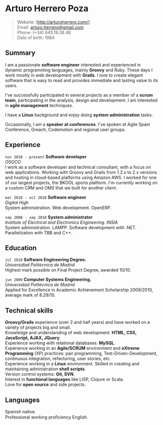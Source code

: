 # Arturo Herrero Poza

> Website: [http://arturoherrero.com/]  
> Email: <arturo.herrero@gmail.com>  
> Phone: (+34) 645.19.38.46  
> Date of birth: 1984


## Summary

I am a passionate **software engineer** interested and experienced in dynamic programming languages, mainly **Groovy** and Ruby. These days I work mostly in web development with **Grails**. I love to create elegant software that is easy to read and provides immediate and lasting value to its users.

I've successfully participated in several projects as a member of a **scrum team**, participating in the analysis, design and development. I am interested in **agile management** techniques.

I have a **Linux** background and enjoy doing **system administration** tasks.

Occasionally, I am a **speaker at conferences**. I've spoken at Agile Spain Conference, Greach, Codemotion and regional user groups.


## Experience

`nov 2010 - present`
**Software developer**  
*OSOCO*  
I work as a software developer and technical consultant, with a focus on web applications. Working with Groovy and Grails from 1.2.x to 2.x versions and hosting in cloud-based platforms using Amazon AWS. I worked for one of our largest projects, the BKOOL sports platform. I'm currently working on a custom CRM and OMS that we built for another client.  

`mar 2010 - oct 2010`
**Software engineer**  
*Digital High*  
System administration. Web development. OpenERP.

`sep 2008 - sep 2010`
**System administrator**  
*Institute of Electrical and Electronics Engineering. INSIA*  
System administration. LAMPP. Software development with .NET. Parallelization with TBB and C++.


## Education

`jul 2010`
**Software Engineering Degree.**  
*Universidad Politécnica de Madrid*  
Highest mark possible on Final Project Degree, awarded 10/10.

`jun 2009`
**Computer Systems Engineering.**  
*Universidad Politécnica de Madrid*  
Applied for Excellence in Academic Achievement Scholarship 2009/2010, average mark of 8.29/10.


## Technical skills

**Groovy/Grails** experience (over 2 and half years) and have worked on a variety of projects big and small.  
Knowledge and understanding of web development: **HTML, CSS, JavaScript, AJAX, JQuery**.  
Experience working with relational databases: **MySQL**.  
Experience working in an **Agile/SCRUM** environment and **eXtreme Programming** (XP) practices: pair programming, Test-Driven-Development, continuous integration, refactoring, user stories, etc.  
Experience working in a **Linux** environment. Skilled in creating and maintaining administration **shell scripts**.  
Version control systems: **Git, SVN**.  
Interest in **functional languages** like LISP, Clojure or Scala.  
Love for **open source** and side projects.


## Languages

Spanish native.  
Professional working proﬁciency English.


[http://arturoherrero.com/]: http://arturoherrero.com/
